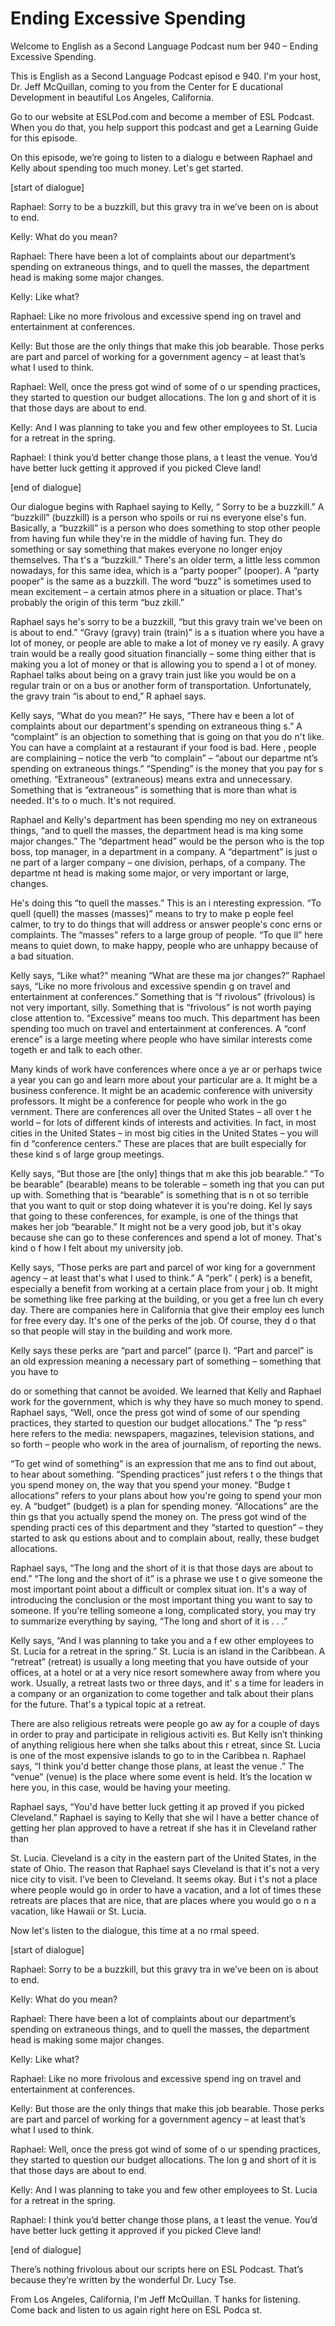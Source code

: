 # Ending Excessive Spending

Welcome to English as a Second Language Podcast num ber 940 – Ending Excessive Spending.

This is English as a Second Language Podcast episod e 940. I'm your host, Dr. Jeff McQuillan, coming to you from the Center for E ducational Development in beautiful Los Angeles, California.

Go to our website at ESLPod.com and become a member  of ESL Podcast. When you do that, you help support this podcast and get a Learning Guide for this episode.

On this episode, we’re going to listen to a dialogu e between Raphael and Kelly about spending too much money. Let's get started.

[start of dialogue]

Raphael: Sorry to be a buzzkill, but this gravy tra in we’ve been on is about to end.

Kelly: What do you mean?

Raphael: There have been a lot of complaints about our department’s spending on extraneous things, and to quell the masses, the department head is making some major changes.

Kelly: Like what?

Raphael: Like no more frivolous and excessive spend ing on travel and entertainment at conferences.

Kelly: But those are the only things that make this  job bearable. Those perks are part and parcel of working for a government agency – at least that’s what I used to think.

Raphael: Well, once the press got wind of some of o ur spending practices, they started to question our budget allocations. The lon g and short of it is that those days are about to end.

Kelly: And I was planning to take you and few other  employees to St. Lucia for a retreat in the spring.

 Raphael: I think you’d better change those plans, a t least the venue. You’d have better luck getting it approved if you picked Cleve land!

[end of dialogue]

Our dialogue begins with Raphael saying to Kelly, “ Sorry to be a buzzkill.” A “buzzkill” (buzzkill) is a person who spoils or rui ns everyone else's fun. Basically, a “buzzkill” is a person who does something to stop  other people from having fun while they're in the middle of having fun. They do something or say something that makes everyone no longer enjoy themselves. Tha t's a “buzzkill.” There's an older term, a little less common nowadays, for this  same idea, which is a “party pooper” (pooper). A “party pooper” is the same as a  buzzkill. The word “buzz” is sometimes used to mean excitement – a certain atmos phere in a situation or place. That's probably the origin of this term “buz zkill.”

Raphael says he's sorry to be a buzzkill, “but this  gravy train we've been on is about to end.” “Gravy (gravy) train (train)” is a s ituation where you have a lot of money, or people are able to make a lot of money ve ry easily. A gravy train would be a really good situation financially – some thing either that is making you a lot of money or that is allowing you to spend a l ot of money. Raphael talks about being on a gravy train just like you would be  on a regular train or on a bus or another form of transportation. Unfortunately, the gravy train “is about to end,” R aphael says.

Kelly says, “What do you mean?” He says, “There hav e been a lot of complaints about our department's spending on extraneous thing s.” A “complaint” is an objection to something that is going on that you do n't like. You can have a complaint at a restaurant if your food is bad. Here , people are complaining – notice the verb “to complain” – “about our departme nt’s spending on extraneous things.” “Spending” is the money that you pay for s omething. “Extraneous” (extraneous) means extra and unnecessary. Something  that is “extraneous” is something that is more than what is needed. It's to o much. It's not required.

Raphael and Kelly's department has been spending mo ney on extraneous things, “and to quell the masses, the department head is ma king some major changes.” The “department head” would be the person who is the top boss, top manager, in a department in a company. A “department” is just o ne part of a larger company – one division, perhaps, of a company. The departme nt head is making some major, or very important or large, changes.

He's doing this “to quell the masses.” This is an i nteresting expression. “To quell (quell) the masses (masses)” means to try to make p eople feel calmer, to try to do things that will address or answer people's conc erns or complaints. The “masses” refers to a large group of people. “To que ll” here means to quiet down, to make happy, people who are unhappy because of a bad situation.

Kelly says, “Like what?” meaning “What are these ma jor changes?” Raphael says, “Like no more frivolous and excessive spendin g on travel and entertainment at conferences.” Something that is “f rivolous” (frivolous) is not very important, silly. Something that is “frivolous” is not worth paying close attention to. “Excessive” means too much. This department has  been spending too much on travel and entertainment at conferences. A “conf erence” is a large meeting where people who have similar interests come togeth er and talk to each other.

Many kinds of work have conferences where once a ye ar or perhaps twice a year you can go and learn more about your particular are a. It might be a business conference. It might be an academic conference with  university professors. It might be a conference for people who work in the go vernment. There are conferences all over the United States – all over t he world – for lots of different kinds of interests and activities. In fact, in most  cities in the United States – in most big cities in the United States – you will fin d “conference centers.” These are places that are built especially for these kind s of large group meetings.

Kelly says, “But those are [the only] things that m ake this job bearable.” “To be bearable” (bearable) means to be tolerable – someth ing that you can put up with. Something that is “bearable” is something that is n ot so terrible that you want to quit or stop doing whatever it is you're doing. Kel ly says that going to these conferences, for example, is one of the things that  makes her job “bearable.” It might not be a very good job, but it's okay because  she can go to these conferences and spend a lot of money. That's kind o f how I felt about my university job.

Kelly says, “Those perks are part and parcel of wor king for a government agency – at least that's what I used to think.” A “perk” ( perk) is a benefit, especially a benefit from working at a certain place from your j ob. It might be something like free parking at the building, or you get a free lun ch every day. There are companies here in California that give their employ ees lunch for free every day. It's one of the perks of the job. Of course, they d o that so that people will stay in the building and work more.

Kelly says these perks are “part and parcel” (parce l). “Part and parcel” is an old expression meaning a necessary part of something – something that you have to

do or something that cannot be avoided. We learned that Kelly and Raphael work for the government, which is why they have so much money to spend. Raphael says, “Well, once the press got wind of some of our  spending practices, they started to question our budget allocations.” The “p ress” here refers to the media: newspapers, magazines, television stations, and so forth – people who work in the area of journalism, of reporting the news.

“To get wind of something” is an expression that me ans to find out about, to hear about something. “Spending practices” just refers t o the things that you spend money on, the way that you spend your money. “Budge t allocations” refers to your plans about how you're going to spend your mon ey. A “budget” (budget) is a plan for spending money. “Allocations” are the thin gs that you actually spend the money on. The press got wind of the spending practi ces of this department and they “started to question” – they started to ask qu estions about and to complain about, really, these budget allocations.

Raphael says, “The long and the short of it is that  those days are about to end.” “The long and the short of it” is a phrase we use t o give someone the most important point about a difficult or complex situat ion. It's a way of introducing the conclusion or the most important thing you want to say to someone. If you're telling someone a long, complicated story, you may try to summarize everything by saying, “The long and short of it is . . .”

Kelly says, “And I was planning to take you and a f ew other employees to St. Lucia for a retreat in the spring.” St. Lucia is an  island in the Caribbean. A “retreat” (retreat) is usually a long meeting that you have outside of your offices, at a hotel or at a very nice resort somewhere away from where you work. Usually, a retreat lasts two or three days, and it' s a time for leaders in a company or an organization to come together and talk about their plans for the future. That's a typical topic at a retreat.

There are also religious retreats were people go aw ay for a couple of days in order to pray and participate in religious activiti es. But Kelly isn’t thinking of anything religious here when she talks about this r etreat, since St. Lucia is one of the most expensive islands to go to in the Caribbea n. Raphael says, “I think you'd better change those plans, at least the venue .” The “venue” (venue) is the place where some event is held. It’s the location w here you, in this case, would be having your meeting.

Raphael says, “You'd have better luck getting it ap proved if you picked Cleveland.” Raphael is saying to Kelly that she wil l have a better chance of getting her plan approved to have a retreat if she has it in Cleveland rather than

St. Lucia. Cleveland is a city in the eastern part of the United States, in the state of Ohio. The reason that Raphael says Cleveland is that it's not a very nice city to visit. I’ve been to Cleveland. It seems okay. But i t's not a place where people would go in order to have a vacation, and a lot of times these retreats are places that are nice, that are places where you would go o n a vacation, like Hawaii or St. Lucia.

Now let's listen to the dialogue, this time at a no rmal speed.

[start of dialogue]

Raphael: Sorry to be a buzzkill, but this gravy tra in we’ve been on is about to end.

Kelly: What do you mean?

Raphael: There have been a lot of complaints about our department’s spending on extraneous things, and to quell the masses, the department head is making some major changes.

Kelly: Like what?

Raphael: Like no more frivolous and excessive spend ing on travel and entertainment at conferences.

Kelly: But those are the only things that make this  job bearable. Those perks are part and parcel of working for a government agency – at least that’s what I used to think.

Raphael: Well, once the press got wind of some of o ur spending practices, they started to question our budget allocations. The lon g and short of it is that those days are about to end.

Kelly: And I was planning to take you and few other  employees to St. Lucia for a retreat in the spring.

Raphael: I think you’d better change those plans, a t least the venue. You’d have better luck getting it approved if you picked Cleve land!

[end of dialogue]

 There’s nothing frivolous about our scripts here on  ESL Podcast. That’s because they’re written by the wonderful Dr. Lucy Tse.

From Los Angeles, California, I'm Jeff McQuillan. T hanks for listening. Come back and listen to us again right here on ESL Podca st.

